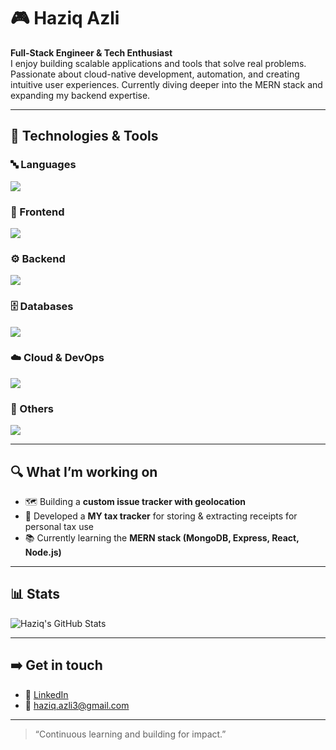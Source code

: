 # 🎮 Haziq Azli

**Full-Stack Engineer & Tech Enthusiast**  
I enjoy building scalable applications and tools that solve real problems. Passionate about cloud-native development, automation, and creating intuitive user experiences. Currently diving deeper into the MERN stack and expanding my backend expertise.

---

## 🧰 Technologies & Tools

### 🔤 Languages
<p>
  <img src="https://skillicons.dev/icons?i=python,js,ts" />
</p>

### 🎨 Frontend
<p>
  <img src="https://skillicons.dev/icons?i=react,html,css" />
</p>

### ⚙️ Backend
<p>
  <img src="https://skillicons.dev/icons?i=flask,django,fastapi,nodejs,express" />
</p>

### 🗄 Databases
<p>
  <img src="https://skillicons.dev/icons?i=postgresql,mongodb,mysql" />
</p>

### ☁️ Cloud & DevOps
<p>
  <img src="https://skillicons.dev/icons?i=aws,docker" />
</p>

### 🧰 Others
<p>
  <img src="https://skillicons.dev/icons?i=git,linux" />
</p>


---

## 🔍 What I’m working on

- 🗺 Building a **custom issue tracker with geolocation**  
- 🧾 Developed a **MY tax tracker** for storing & extracting receipts for personal tax use  
- 📚 Currently learning the **MERN stack (MongoDB, Express, React, Node.js)**

---

## 📊 Stats

![Haziq's GitHub Stats](https://github-readme-stats.vercel.app/api?username=haziqazli&show_icons=true&theme=radical)

---

## ➡️ Get in touch

- 💼 [LinkedIn]([https://www.linkedin.com/in/haziq-azli](https://www.linkedin.com/in/ts-haziq-azli-a3844b200/))  
- 📧 haziq.azli3@gmail.com  

---

> “Continuous learning and building for impact.”
